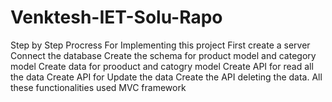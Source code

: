 # Venktesh-IET-Solu-Rapo
Step by Step Procress For Implementing this project
First create a server
Connect the database
Create the schema for product model and category model
Create data for prooduct and catogry model
 Create API for read all the data
 Create API for Update the data
 Create the API deleting the data.
 All these functionalities used MVC framework

